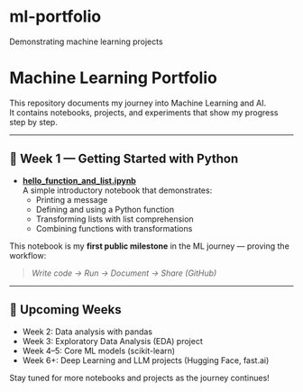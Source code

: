 # ml-portfolio
Demonstrating machine learning projects

# Machine Learning Portfolio

This repository documents my journey into Machine Learning and AI.  
It contains notebooks, projects, and experiments that show my progress step by step.  

---

## 📘 Week 1 — Getting Started with Python
- **[hello_function_and_list.ipynb](hello_function_and_list.ipynb)**  
  A simple introductory notebook that demonstrates:
  - Printing a message
  - Defining and using a Python function
  - Transforming lists with list comprehension
  - Combining functions with transformations  

This notebook is my **first public milestone** in the ML journey — proving the workflow:
> *Write code → Run → Document → Share (GitHub)*  

---

## 🚀 Upcoming Weeks
- Week 2: Data analysis with pandas  
- Week 3: Exploratory Data Analysis (EDA) project  
- Week 4–5: Core ML models (scikit-learn)  
- Week 6+: Deep Learning and LLM projects (Hugging Face, fast.ai)  

Stay tuned for more notebooks and projects as the journey continues!

